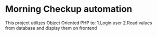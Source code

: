 # Morning Checkup automation
This project utilizes Object Oriented PHP to:
1.Login user
2.Read values from database and display them on frontend

